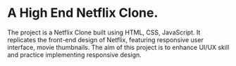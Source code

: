 # A High End Netflix Clone.

The project is a Netflix Clone built using HTML, CSS, JavaScript. It replicates the front-end design of Netflix, featuring responsive user interface, movie thumbnails. The aim of this project is to enhance UI/UX skill and practice implementing responsive design.